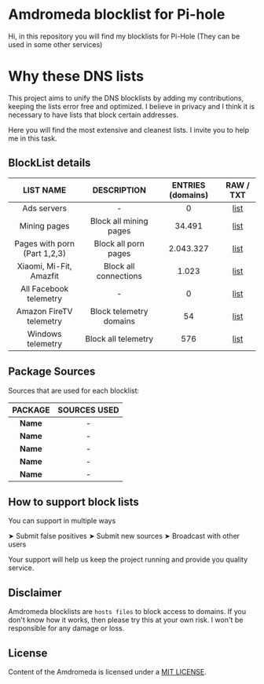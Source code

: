 # Amdromeda blocklist for Pi-hole
Hi, in this repository you will find my blocklists for Pi-Hole (They can be used in some other services)

# Why these DNS lists
This project aims to unify the DNS blocklists by adding my contributions, keeping the lists error free and optimized. I believe in privacy and I think it is necessary to have lists that block certain addresses.

Here you will find the most extensive and cleanest lists. I invite you to help me in this task.

## BlockList details
| LIST NAME | DESCRIPTION | ENTRIES (domains) | RAW / TXT |
|:---------:|:-------:|:--------------:|:---------:|
Ads servers | - | 0 | [list](https://raw.githubusercontent.com/) | 
Mining pages | Block all mining pages | 34.491 | [list](https://raw.githubusercontent.com/) | 
Pages with porn (Part 1,2,3) | Block all porn pages | 2.043.327 | [list](https://raw.githubusercontent.com/) | 
Xiaomi, Mi-Fit, Amazfit | Block all connections | 1.023 | [list](https://raw.githubusercontent.com/) | 
All Facebook telemetry | - | 0 | [list](https://raw.githubusercontent.com/) | 
Amazon FireTV telemetry | Block telemetry domains | 54 | [list](https://raw.githubusercontent.com/) | 
Windows telemetry | Block all telemetry | 576 | [list](https://raw.githubusercontent.com/) | 

## Package Sources
Sources that are used for each blocklist:

| PACKAGE | SOURCES USED |  
|:-------:|:-------:|
**Name** | *-* |
**Name** | *-* |
**Name** | *-* |
**Name** | *-* |
**Name** | *-* |

## How to support block lists
You can support in multiple ways

 ➤ Submit false positives
 ➤ Submit new sources
 ➤ Broadcast with other users
 
 Your support will help us keep the project running and provide you quality service.
 
## Disclaimer
Amdromeda blocklists are `hosts files` to block access to domains. If you don't know how it works, then please try this at your own risk. I won't be responsible for any damage or loss.

## License
Content of the Amdromeda is licensed under a [MIT LICENSE](https://github.com/Amdromeda/Blocklist-Pi-Hole/blob/master/LICENSE).
